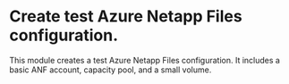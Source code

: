 # Create test Azure Netapp Files configuration.

This module creates a test Azure Netapp Files configuration.  It includes a basic ANF account, capacity pool, and a small volume. 
